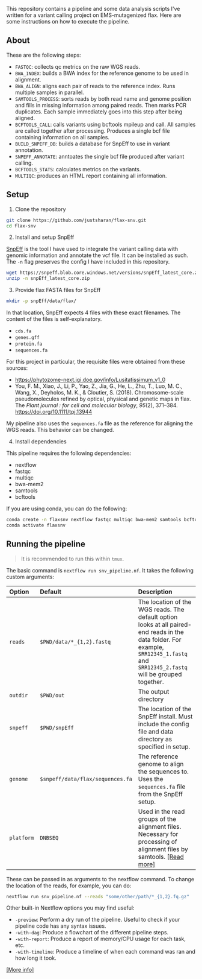 This repository contains a pipeline and some data analysis scripts I've written for a variant calling project on EMS-mutagenized flax. Here are some instructions on how to execute the pipeline.

## About

These are the following steps:

* `FASTQC`: collects qc metrics on the raw WGS reads.
* `BWA_INDEX`: builds a BWA index for the reference genome to be used in alignment.
* `BWA_ALIGN`: aligns each pair of reads to the reference index. Runs multiple samples in parallel.
* `SAMTOOLS_PROCESS`: sorts reads by both read name and genome position and fills in missing information among paired reads. Then marks PCR duplicates. Each sample immediately goes into this step after being aligned.
* `BCFTOOLS_CALL`: calls variants using bcftools mpileup and call. All samples are called together after processing. Produces a single bcf file containing information on all samples.
* `BUILD_SNPEFF_DB`: builds a database for SnpEff to use in variant annotation.
* `SNPEFF_ANNOTATE`: anntoates the single bcf file produced after variant calling.
* `BCFTOOLS_STATS`: calculates metrics on the variants.
* `MULTIQC`: produces an HTML report containing all information.

## Setup

1. Clone the repository

```sh
git clone https://github.com/justsharan/flax-snv.git
cd flax-snv
```

2. Install and setup SnpEff

[SnpEff](https://pcingola.github.io/SnpEff/) is the tool I have used to integrate the variant calling data with genomic information and annotate the vcf file. It can be installed as such. The `-n` flag preserves the config I have included in this repository.

```sh
wget https://snpeff.blob.core.windows.net/versions/snpEff_latest_core.zip
unzip -n snpEff_latest_core.zip
```

3. Provide flax FASTA files for SnpEff

```sh
mkdir -p snpEff/data/flax/
```

In that location, SnpEff expects 4 files with these exact filenames. The content of the files is self-explanatory.
* `cds.fa`
* `genes.gff`
* `protein.fa`
* `sequences.fa`

For this project in particular, the requisite files were obtained from these sources:
* https://phytozome-next.jgi.doe.gov/info/Lusitatissimum_v1_0
* You, F. M., Xiao, J., Li, P., Yao, Z., Jia, G., He, L., Zhu, T., Luo, M. C., Wang, X., Deyholos, M. K., & Cloutier, S. (2018). Chromosome-scale pseudomolecules refined by optical, physical and genetic maps in flax. The *Plant journal : for cell and molecular biology*, *95*(2), 371–384. https://doi.org/10.1111/tpj.13944

My pipeline also uses the `sequences.fa` file as the reference for aligning the WGS reads. This behavior can be changed.

4. Install dependencies

This pipeline requires the following dependencies:
* nextflow
* fastqc
* multiqc
* bwa-mem2
* samtools
* bcftools

If you are using conda, you can do the following:

```sh
conda create -n flaxsnv nextflow fastqc multiqc bwa-mem2 samtools bcftools
conda activate flaxsnv
```

## Running the pipeline

> It is recommended to run this within `tmux`.

The basic command is `nextflow run snv_pipeline.nf`. It takes the following custom arguments:

|Option|Default|Description|
|:-----|:------|:----------|
|`reads`|`$PWD/data/*_{1,2}.fastq`|The location of the WGS reads. The default option looks at all paired-end reads in the data folder. For example, `SRR12345_1.fastq` and `SRR12345_2.fastq` will be grouped together.|
|`outdir`|`$PWD/out`|The output directory|
|`snpeff`|`$PWD/snpEff`|The location of the SnpEff install. Must include the config file and data directory as specified in setup.|
|`genome`|`$snpeff/data/flax/sequences.fa`|The reference genome to align the sequences to. Uses the `sequences.fa` file from the SnpEff setup.|
|`platform`|`DNBSEQ`|Used in the read groups of the alignment files. Necessary for processing of alignment files by samtools. [[Read more]](https://samtools.github.io/hts-specs/SAMv1.pdf)|

These can be passed in as arguments to the nextflow command. To change the location of the reads, for example, you can do:

```sh
nextflow run snv_pipeline.nf --reads "some/other/path/*_{1,2}.fq.gz"
```

Other built-in Nextflow options you may find useful:

* `-preview`: Perform a dry run of the pipeline. Useful to check if your pipeline code has any syntax issues.
* `-with-dag`: Produce a flowchart of the different pipeline steps.
* `-with-report`: Produce a report of memory/CPU usage for each task, etc.
* `-with-timeline`: Produce a timeline of when each command was ran and how long it took.

[[More info]](https://www.nextflow.io/docs/latest/tracing.html)
